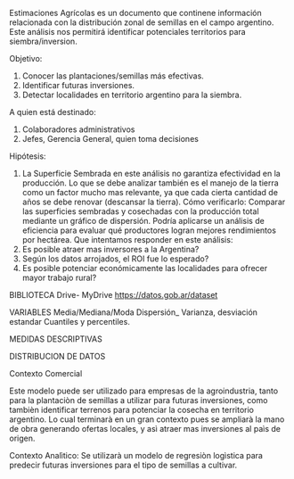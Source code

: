 Estimaciones Agrícolas es un documento que continene información relacionada con la distribución zonal de semillas en el campo argentino. Este análisis nos permitirá identificar potenciales territorios para siembra/inversion.

Objetivo: 
1) Conocer las plantaciones/semillas más efectivas.
2) Identificar futuras inversiones.
3) Detectar localidades en territorio argentino para la siembra.

A quien está destinado: 
1) Colaboradores administrativos
2) Jefes, Gerencia General, quien toma decisiones

Hipótesis:

1) La Superficie Sembrada en este análisis no garantiza efectividad en la producción. Lo que se debe analizar también es el manejo de la tierra como un factor mucho mas relevante, ya que cada cierta cantidad de años se debe renovar (descansar la tierra).
Cómo verificarlo: Comparar las superficies sembradas y cosechadas con la producción total mediante un gráfico de dispersión. Podría aplicarse un análisis de eficiencia para evaluar qué productores logran mejores rendimientos por hectárea.
Que intentamos responder en este análisis:
1) Es posible atraer mas inversores a la Argentina?
2) Según los datos arrojados, el ROI fue lo esperado?
3) Es posible potenciar económicamente las localidades para ofrecer mayor trabajo rural?

BIBLIOTECA 
Drive- MyDrive https://datos.gob.ar/dataset


VARIABLES Media/Mediana/Moda Dispersión_ Varianza, desviación estandar Cuantiles y percentiles.

MEDIDAS DESCRIPTIVAS

DISTRIBUCION DE DATOS

Contexto Comercial 

Este modelo puede ser utilizado para empresas de la agroindustria, tanto para la plantaciòn de semillas a utilizar para futuras inversiones, como tambièn identificar terrenos para potenciar la cosecha en territorio argentino. Lo cual terminarà en un gran contexto pues se ampliarà la mano de obra generando ofertas locales, y asì atraer mas inversiones al paìs de origen.

Contexto Analìtico: Se utilizarà un modelo de regresiòn logìstica para predecir futuras inversiones para el tipo de semillas a cultivar.





